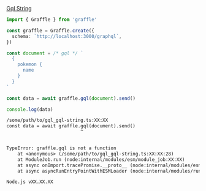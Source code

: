 <div class="ExampleSnippet">
<a href="../../examples/gql/gql-string">Gql String</a>

<!-- dprint-ignore-start -->
```ts twoslash
import { Graffle } from 'graffle'

const graffle = Graffle.create({
  schema: `http://localhost:3000/graphql`,
})

const document = /* gql */ `
  {
    pokemon {
      name
    }
  }	
`

const data = await graffle.gql(document).send()

console.log(data)
```
<!-- dprint-ignore-end -->

<!-- dprint-ignore-start -->
```txt
/some/path/to/gql_gql-string.ts:XX:XX
const data = await graffle.gql(document).send()
                           ^


TypeError: graffle.gql is not a function
    at <anonymous> (/some/path/to/gql_gql-string.ts:XX:XX:28)
    at ModuleJob.run (node:internal/modules/esm/module_job:XX:XX)
    at async onImport.tracePromise.__proto__ (node:internal/modules/esm/loader:XX:XX)
    at async asyncRunEntryPointWithESMLoader (node:internal/modules/run_main:XX:XX)

Node.js vXX.XX.XX
```
<!-- dprint-ignore-end -->

</div>
